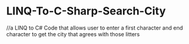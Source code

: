 # LINQ-To-C-Sharp-Search-City
//a LINQ to C# Code that allows user to enter a first character and end character to get the city that agrees with those litters 


